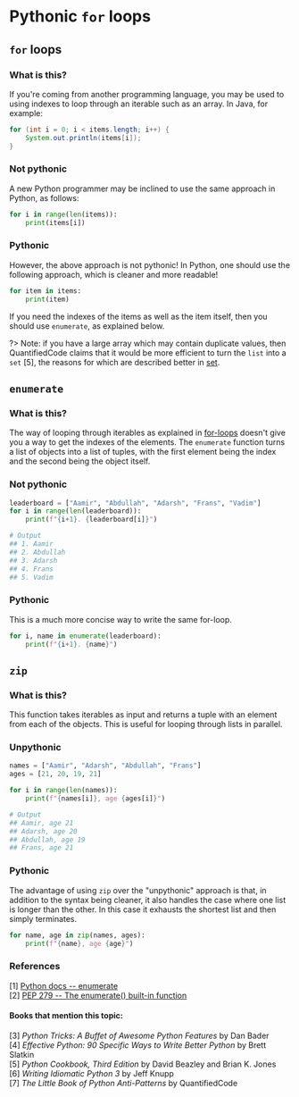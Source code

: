 # Pythonic `for` loops

## `for` loops

### What is this?
If you're coming from another programming language, you may be used to using indexes to loop through an iterable such as an array. In Java, for example:

```java
for (int i = 0; i < items.length; i++) {
    System.out.println(items[i]);
}
```

### Not pythonic
A new Python programmer may be inclined to use the same approach in Python, as follows:

```py
for i in range(len(items)):
    print(items[i])
```

### Pythonic
However, the above approach is not pythonic! In Python, one should use the following approach, which is cleaner and more readable!

```py
for item in items:
    print(item)
```

If you need the indexes of the items as well as the item itself, then you should use `enumerate`, as explained below.

?> Note: if you have a large array which may contain duplicate values, then QuantifiedCode claims that it would be more efficient to turn the `list` into a `set` [5], the reasons for which are described better in [set](/set.md).

## `enumerate`
### What is this?
The way of looping through iterables as explained in [for-loops](forloops.md) doesn't give you a way to get the indexes of the elements. The `enumerate` function turns a list of objects into a list of tuples, with the first element being the index and the second being the object itself.

### Not pythonic
```py
leaderboard = ["Aamir", "Abdullah", "Adarsh", "Frans", "Vadim"]
for i in range(len(leaderboard)):
    print(f"{i+1}. {leaderboard[i]}")

# Output
## 1. Aamir
## 2. Abdullah
## 3. Adarsh
## 4. Frans
## 5. Vadim
```

### Pythonic
This is a much more concise way to write the same for-loop.
```py
for i, name in enumerate(leaderboard):
    print(f"{i+1}. {name}")
```

## `zip`
### What is this?
This function takes iterables as input and returns a tuple with an element from each of the objects. This is useful for looping through lists in parallel.

### Unpythonic
```py
names = ["Aamir", "Adarsh", "Abdullah", "Frans"]
ages = [21, 20, 19, 21]

for i in range(len(names)):
    print(f"{names[i]}, age {ages[i]}")

# Output
## Aamir, age 21
## Adarsh, age 20
## Abdullah, age 19
## Frans, age 21

```

### Pythonic
The advantage of using `zip` over the "unpythonic" approach is that, in addition to the syntax being cleaner, it also handles the case where one list is longer than the other. In this case it exhausts the shortest list and then simply terminates.


```py
for name, age in zip(names, ages):
    print(f"{name}, age {age}")
```

### References
[1] [Python docs -- enumerate](https://docs.python.org/3/library/functions.html#enumerate)  
[2] [PEP 279 -- The enumerate() built-in function](https://www.python.org/dev/peps/pep-0279/)  
#### Books that mention this topic:
[3] *Python Tricks: A Buffet of Awesome Python Features* by Dan Bader  
[4] *Effective Python: 90 Specific Ways to Write Better Python* by Brett Slatkin  
[5] *Python Cookbook, Third Edition* by David Beazley and Brian K. Jones  
[6] *Writing Idiomatic Python 3* by Jeff Knupp  
[7] *The Little Book of Python Anti-Patterns* by QuantifiedCode  